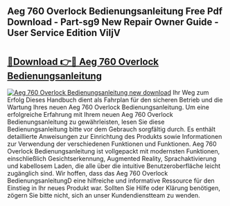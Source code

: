 ## Aeg 760 Overlock Bedienungsanleitung Free Pdf Download - Part-sg9 New Repair Owner Guide - User Service Edition ViIjV

# <h2><a href="http://df02k7j.blite.top/?on=Aeg+760+Overlock+Bedienungsanleitung">🔗Download 👉🔴 Aeg 760 Overlock Bedienungsanleitung</a></h2>

[![Aeg 760 Overlock Bedienungsanleitung new download](https://i.imgur.com/lujVjoI.png)](http://df02k7j.blite.top/?on=Aeg+760+Overlock+Bedienungsanleitung)
Ihr Weg zum Erfolg Dieses Handbuch dient als Fahrplan für den sicheren Betrieb und die Wartung Ihres neuen Aeg 760 Overlock Bedienungsanleitung. Um eine erfolgreiche Erfahrung mit Ihrem neuen Aeg 760 Overlock Bedienungsanleitung zu gewährleisten, lesen Sie diese Bedienungsanleitung bitte vor dem Gebrauch sorgfältig durch. Es enthält detaillierte Anweisungen zur Einrichtung des Produkts sowie Informationen zur Verwendung der verschiedenen Funktionen und Funktionen. Aeg 760 Overlock Bedienungsanleitung ist vollgepackt mit modernsten Funktionen, einschließlich Gesichtserkennung, Augmented Reality, Sprachaktivierung und kabellosem Laden, die alle über die intuitive Benutzeroberfläche leicht zugänglich sind. Wir hoffen, dass das Aeg 760 Overlock BedienungsanleitungD eine hilfreiche und informative Ressource für den Einstieg in Ihr neues Produkt war. Sollten Sie Hilfe oder Klärung benötigen, zögern Sie bitte nicht, sich an unser Kundendienstteam zu wenden.

